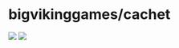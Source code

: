 # bigvikinggames/cachet

[![](https://images.microbadger.com/badges/image/bigvikinggames/cachet.svg)](http://microbadger.com/images/bigvikinggames/cachet "Get your own image badge on microbadger.com")
[![](https://images.microbadger.com/badges/version/bigvikinggames/cachet.svg)](http://microbadger.com/images/bigvikinggames/cachet "Get your own version badge on microbadger.com")
